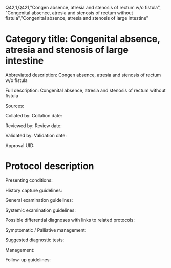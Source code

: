 Q42,1,Q421,"Congen absence, atresia and stenosis of rectum w/o fistula", "Congenital absence, atresia and stenosis of rectum without fistula","Congenital absence, atresia and stenosis of large intestine"
# Category title: Congenital absence, atresia and stenosis of large intestine

Abbreviated description: Congen absence, atresia and stenosis of rectum w/o fistula

Full description: Congenital absence, atresia and stenosis of rectum without fistula

Sources:

Collated by:
Collation date:

Reviewed by:
Review date:

Validated by:
Validation date:

Approval UID:

# Protocol description

Presenting conditions:

History capture guidelines:

General examination guidelines:

Systemic examination guidelines:

Possible differential diagnoses with links to related protocols:

Symptomatic / Palliative management:

Suggested diagnostic tests:

Management:

Follow-up guidelines:
